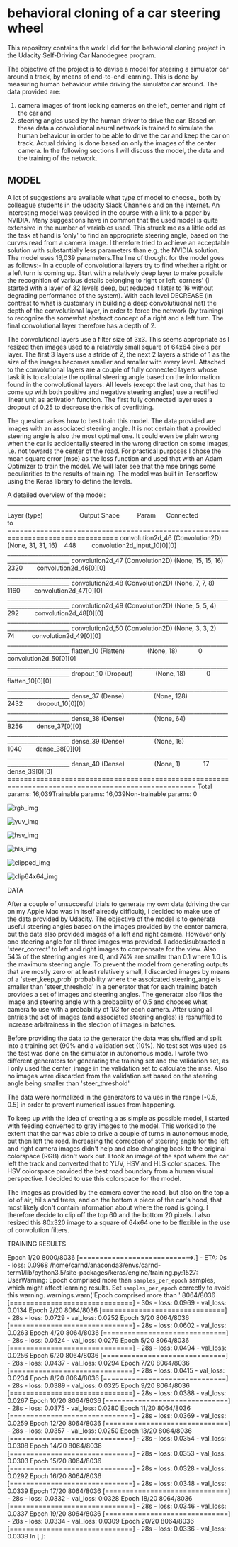 # behavioral cloning of a car steering wheel

This repository contains the work I did for the behavioral cloning project in the Udacity Self-Driving Car Nanodegree program.

The objective of the project is to devise a model for steering a simulator car around a track, by means of end-to-end learning. This is done by measuring human behaviour while driving the simulator car around. The data provided are:
1) camera images of front looking cameras on the left, center and right of the car and 
2) steering angles used by the human driver to drive the car.
Based on these data a convolutional neural network is trained to simulate the human behaviour in order to be able to drive the car and keep the car on track. Actual driving is done based on only the images of the center camera. 
In the following sections I will discuss the model, the data and the training of the network.

## MODEL

A lot of suggestions are available what type of model to choose., both by colleague students in the udacity Slack Channels and on the internet. An interesting model was provided in the course with a link to a paper by NVIDIA. Many suggestions have in common that the used model is quite extensive in the number of variables used. This struck me as a little odd as the task at hand is 'only' to find an appropriate steering angle, based on the curves read from a camera image. I therefore tried to achieve an acceptable solution with substantially less parameters than e.g. the NVIDIA solution. The model uses 16,039 parameters.The line of thought for the model goes as follows:- In a couple of convolutional layers try to find whether a right or a left turn is coming up. Start with a relatively deep layer to make possible the recognition of various details belonging to right or left 'corners' (I started with a layer of 32 levels deep, but reduced it later to 16 without degrading performance of the system). With each level DECREASE (in contrast to what is customary in building a deep convolutiuonal net) the depth of the convolutional layer, in order to force the network (by training) to recognize the somewhat abstract concept of a right and a left turn. The final convolutional layer therefore has a depth of 2.

The convolutional layers use a filter size of 3x3. This seems appropriate as I resized then images used to a relatively small square of 64x64 pixels per layer. The first 3 layers use a stride of 2, the next 2 layers a stride of 1 as the size of the images becomes smaller and smaller with every level. Attached to the convolutional layers are a couple of fully connected layers whose task it is to calculate the optimal steering angle based on the information found in the convolutional layers. All levels (except the last one, that has to come up with both positive and negative steering angles) use a rectified linear unit as activation function. The first fully connected layer uses a dropout of 0.25 to decrease the risk of overfitting.

The question arises how to best train this model. The data provided are images with an associated steering angle. It is not certain that a provided steering angle is also the most optimal one. It could even be plain wrong when the car is accidentally steered in the wrong direction on some images, i.e. not towards the center of the road. For practical purposes I chose the mean square error (mse) as the loss function and used that with an Adam Optimizer to train the model. We will later see that the mse brings some peculiarities to the results of training. The model was built in Tensorflow using the Keras library to define the levels.

A detailed overview of the model:

____________________________________________________________________________________________________
Layer (type)                     Output Shape          Param       Connected to                     =================================================================================
convolution2d_46 (Convolution2D) (None, 31, 31, 16)     448         convolution2d_input_10[0][0]     ____________________________________________________________________________________________________
convolution2d_47 (Convolution2D) (None, 15, 15, 16)    2320        convolution2d_46[0][0]           ____________________________________________________________________________________________________
convolution2d_48 (Convolution2D) (None, 7, 7, 8)       1160        convolution2d_47[0][0]           ____________________________________________________________________________________________________
convolution2d_49 (Convolution2D) (None, 5, 5, 4)       292         convolution2d_48[0][0]           ____________________________________________________________________________________________________
convolution2d_50 (Convolution2D) (None, 3, 3, 2)       74          convolution2d_49[0][0]           ____________________________________________________________________________________________________
flatten_10 (Flatten)             (None, 18)            0           convolution2d_50[0][0]           ____________________________________________________________________________________________________
dropout_10 (Dropout)             (None, 18)            0           flatten_10[0][0]                 ____________________________________________________________________________________________________
dense_37 (Dense)                 (None, 128)           2432        dropout_10[0][0]                 ____________________________________________________________________________________________________
dense_38 (Dense)                 (None, 64)            8256        dense_37[0][0]                   ____________________________________________________________________________________________________
dense_39 (Dense)                 (None, 16)            1040        dense_38[0][0]                   ____________________________________________________________________________________________________
dense_40 (Dense)                 (None, 1)             17          dense_39[0][0]                   ====================================================================================================
Total params: 16,039Trainable params: 16,039Non-trainable params: 0



![rgb_img](https://cloud.githubusercontent.com/assets/23193240/21798243/9cd3f472-d713-11e6-9b41-97cff3f525be.jpg)

![yuv_img](https://cloud.githubusercontent.com/assets/23193240/21798317/f66e5f40-d713-11e6-98a7-15b0c915fbe4.jpg)

![hsv_img](https://cloud.githubusercontent.com/assets/23193240/21798329/06748dce-d714-11e6-92cc-c80257bfb9bd.jpg)

![hls_img](https://cloud.githubusercontent.com/assets/23193240/21798330/095fd304-d714-11e6-8ac7-1384a6a42b1f.jpg)

![clipped_img](https://cloud.githubusercontent.com/assets/23193240/21798332/0c5dd650-d714-11e6-9821-0739ea792763.jpg)

![clip64x64_img](https://cloud.githubusercontent.com/assets/23193240/21798333/0ed6c324-d714-11e6-8272-68499a4e3132.jpg)




DATA

After a couple of unsuccesful trials to generate my own data (driving the car on my Apple Mac was in itself already difficult), I decided to make use of the data provided by Udacity. The objective of the model is to generate useful steering angles based on the images provided by the center camera, but the data also provided images of a left and right camera. However only one steering angle for all three images was provided. I added/subtracted a 'steer_correct' to left and right images to compensate for the view. Also 54% of the steering angles are 0, and 74% are smaller than 0.1 where 1.0 is the maximum steering angle. To prevent the model from generating outputs that are mostly zero or at least relatively small, I discarded images by means of a 'steer_keep_prob' probability where the assoicated steering_angle is smaller than 'steer_threshold' in a generator that for each training batch provides a set of images and steering angles. The generator also flips the image and steering angle with a probability of 0.5 and chooses what camera to use with a probability of 1/3 for each camera. After using all entries the set of images (and associated steering angles) is reshuffled to increase arbitrainess in the slection of images in batches.

Before providing the data to the generator the data was shuffled and split into a training set (90% and a validation set (10%). No test set was used as the test was done on the simulator in autonomous mode. I wrote two different generators for generating the training set and the validation set, as I only used the center_image in the validation set to calculate the mse. Also no images were discarded from the validation set based on the steering angle being smaller than 'steer_threshold'

The data were normalized in the generators to values in the range [-0.5, 0.5] in order to prevent numerical issues from happening.

To keep up with the idea of creating a as simple as possible model, I started with feeding converted to gray images to the model. This worked to the extent that the car was able to drive a couple of turns in autonomous mode, but then left the road. Increasing the correction of steering angle for the left and right camera images didn't help and also changing back to the original colorspace (RGB) didn't work out. I took an image of the spot where the car left the track and converted that to YUV, HSV and HLS color spaces. The HSV colorspace provided the best road boundary from a human visual perspective. I decided to use this colorspace for the model.

The images as provided by the camera cover the road, but also on the top a lot of air, hills and trees, and on the bottom a piece of the car's hood, that most likely don't contain information about where the road is going. I therefore decide to clip off the top 60 and the bottom 20 pixels. I also resized this 80x320 image to a square of 64x64 one to be flexible in the use of convolution filters.


TRAINING RESULTS



 



Epoch 1/20
8000/8036 [============================>.] - ETA: 0s - loss: 0.0968
/home/carnd/anaconda3/envs/carnd-term1/lib/python3.5/site-packages/keras/engine/training.py:1527: UserWarning: Epoch comprised more than `samples_per_epoch` samples, which might affect learning results. Set `samples_per_epoch` correctly to avoid this warning.
  warnings.warn('Epoch comprised more than '
8064/8036 [==============================] - 30s - loss: 0.0969 - val_loss: 0.0134
Epoch 2/20
8064/8036 [==============================] - 28s - loss: 0.0729 - val_loss: 0.0252
Epoch 3/20
8064/8036 [==============================] - 28s - loss: 0.0602 - val_loss: 0.0263
Epoch 4/20
8064/8036 [==============================] - 28s - loss: 0.0524 - val_loss: 0.0279
Epoch 5/20
8064/8036 [==============================] - 28s - loss: 0.0494 - val_loss: 0.0256
Epoch 6/20
8064/8036 [==============================] - 28s - loss: 0.0437 - val_loss: 0.0294
Epoch 7/20
8064/8036 [==============================] - 28s - loss: 0.0415 - val_loss: 0.0234
Epoch 8/20
8064/8036 [==============================] - 28s - loss: 0.0389 - val_loss: 0.0325
Epoch 9/20
8064/8036 [==============================] - 28s - loss: 0.0388 - val_loss: 0.0267
Epoch 10/20
8064/8036 [==============================] - 28s - loss: 0.0375 - val_loss: 0.0280
Epoch 11/20
8064/8036 [==============================] - 28s - loss: 0.0369 - val_loss: 0.0259
Epoch 12/20
8064/8036 [==============================] - 28s - loss: 0.0357 - val_loss: 0.0250
Epoch 13/20
8064/8036 [==============================] - 28s - loss: 0.0354 - val_loss: 0.0308
Epoch 14/20
8064/8036 [==============================] - 28s - loss: 0.0353 - val_loss: 0.0303
Epoch 15/20
8064/8036 [==============================] - 28s - loss: 0.0328 - val_loss: 0.0292
Epoch 16/20
8064/8036 [==============================] - 28s - loss: 0.0348 - val_loss: 0.0339
Epoch 17/20
8064/8036 [==============================] - 28s - loss: 0.0332 - val_loss: 0.0328
Epoch 18/20
8064/8036 [==============================] - 28s - loss: 0.0346 - val_loss: 0.0337
Epoch 19/20
8064/8036 [==============================] - 28s - loss: 0.0334 - val_loss: 0.0309
Epoch 20/20
8064/8036 [==============================] - 28s - loss: 0.0336 - val_loss: 0.0339
In [ ]:
